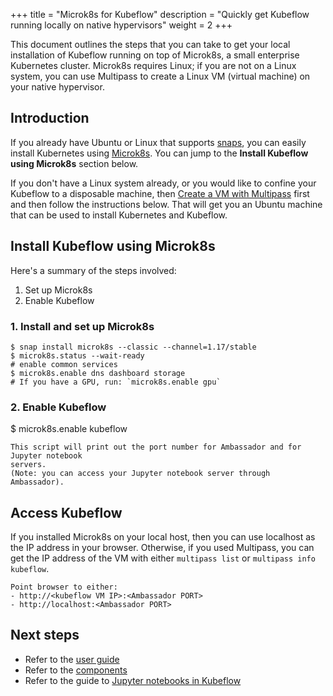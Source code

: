 +++
title = "Microk8s for Kubeflow"
description = "Quickly get Kubeflow running locally on native hypervisors"
weight = 2
+++

This document outlines the steps that you can take to get your local installation of Kubeflow running on top of Microk8s, a small enterprise Kubernetes cluster. Microk8s requires Linux; if you are not on a Linux system, you can use Multipass to create a Linux VM (virtual machine) on your native hypervisor.

## Introduction

If you already have Ubuntu or Linux that supports [snaps](https://snapcraft.io/), you can easily install Kubernetes using [Microk8s](https://microk8s.io/). You can jump to the **Install Kubeflow using Microk8s** section below.

If you don't have a Linux system already, or you would like to confine your Kubeflow to a disposable machine, then [Create a VM with Multipass](https://multipass.run/) first and then follow the instructions below. That will get you an Ubuntu machine that can be used to install Kubernetes and Kubeflow.

## Install Kubeflow using Microk8s

Here's a summary of the steps involved:

1. Set up Microk8s
2. Enable Kubeflow

### 1. Install and set up Microk8s

```
$ snap install microk8s --classic --channel=1.17/stable
$ microk8s.status --wait-ready
# enable common services
$ microk8s.enable dns dashboard storage
# If you have a GPU, run: `microk8s.enable gpu`
```

### 2. Enable Kubeflow

$ microk8s.enable kubeflow

```
This script will print out the port number for Ambassador and for Jupyter notebook 
servers.
(Note: you can access your Jupyter notebook server through Ambassador).
```

## Access Kubeflow

If you installed Microk8s on your local host, then you can use localhost as the IP address in your browser. Otherwise, if you used Multipass, you can get the IP address of the VM with either `multipass list` or `multipass info kubeflow`.

```
Point browser to either:
- http://<kubeflow VM IP>:<Ambassador PORT>
- http://localhost:<Ambassador PORT>
```

## Next steps

* Refer to the [user guide](/docs/)
* Refer to the [components](/docs/components/)
* Refer to the guide to [Jupyter notebooks in Kubeflow](/docs/notebooks/)
